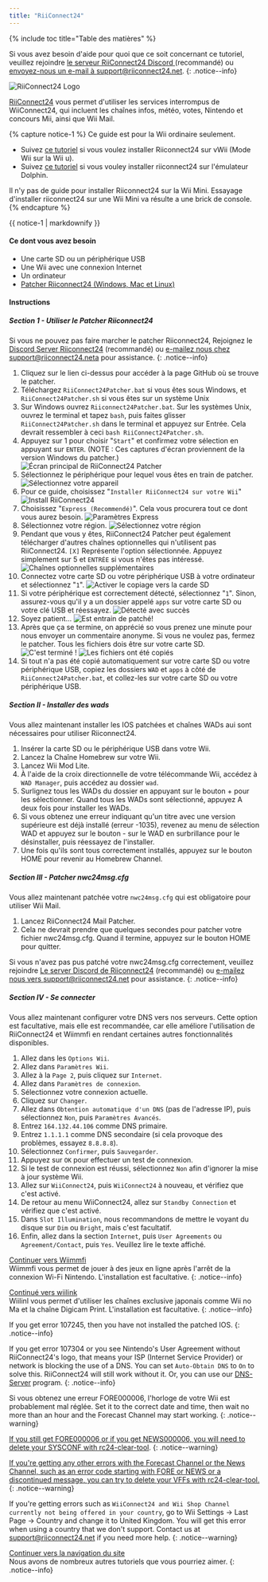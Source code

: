 ```yaml
---
title: "RiiConnect24"
---
```


{% include toc title="Table des matières" %}

Si vous avez besoin d'aide pour quoi que ce soit concernant ce tutoriel, veuillez rejoindre [ le serveur RiiConnect24 Discord ](https://discord.gg/rc24) (recommandé) ou [envoyez-nous un e-mail à support@riiconnect24.net](mailto:support@riiconnect24.net).
{: .notice--info}

![RiiConnect24 Logo](/images/WiiRC24Logo.jpg)

[RiiConnect24](https://rc24.xyz/) vous permet d'utiliser les services interrompus de WiiConnect24, qui incluent les chaînes infos, météo, votes, Nintendo et concours Mii, ainsi que Wii Mail.

{% capture notice-1 %}
Ce guide est pour la Wii ordinaire seulement.

- Suivez [ce tutoriel](riiconnect24-vwii) si vous voulez installer Riiconnect24 sur vWii (Mode Wii sur la Wii u).
- Suivez [ce tutoriel](riiconnect24-dolphin) si vous vouley installer riiconnect24 sur l'émulateur Dolphin.

Il n'y pas de guide pour installer Riiconnect24 sur la Wii Mini. Essayage d'installer riiconnect24 sur une Wii Mini va résulte a une brick de console.
{% endcapture %}

<div class="notice--warning">{{ notice-1 | markdownify }}</div>

#### Ce dont vous avez besoin

* Une carte SD ou un périphérique USB
* Une Wii avec une connexion Internet
* Un ordinateur
* [Patcher Riiconnect24 (Windows, Mac et Linux)](https://github.com/RiiConnect24/RiiConnect24-Patcher/releases)

#### Instructions

##### Section 1 - Utiliser le Patcher Riiconnect24

Si vous ne pouvez pas faire marcher le patcher Riiconnect24, Rejoignez le[ Discord Server Riiconnect24](https://discord.gg/rc24) (recommandé) ou [ e-mailez nous chez support@riiconnect24.neta](mailto:support@riiconnect24.net) pour assistance.
{: .notice--info}

1. Cliquez sur le lien ci-dessus pour accéder à la page GitHub où se trouve le patcher.
2. Téléchargez `RiiConnect24Patcher.bat` si vous êtes sous Windows, et `RiiConnect24Patcher.sh` si vous êtes sur un système Unix
3. Sur Windows ouvrez `Riiconnect24Patcher.bat`. Sur les systèmes Unix, ouvrez le terminal et tapez `bash`, puis faites glisser `RiiConnect24Patcher.sh` dans le terminal et appuyez sur Entrée. Cela devrait ressembler à ceci `bash RiiConnect24Patcher.sh`.
4. Appuyez sur 1 pour choisir "`Start`" et confirmez votre sélection en appuyant sur `ENTER`. (NOTE : Ces captures d'écran proviennent de la version Windows du patcher.) ![Écran principal de RiiConnect24 Patcher](/images/RC24_Patcher/1.JPG)
5. Sélectionnez le périphérique pour lequel vous êtes en train de patcher. ![Sélectionnez votre appareil](/images/RC24_Patcher/2.JPG)
6. Pour ce guide, choisissez "`Installer RiiConnect24 sur votre Wii`" ![Install RiiConnect24](/images/RC24_Patcher/3.JPG)
7. Choisissez "`Express (Recommendé)`". Cela vous procurera tout ce dont vous aurez besoin. ![Paramètres Express](/images/RC24_Patcher/4.JPG)
8. Sélectionnez votre région. ![Sélectionnez votre région](/images/RC24_Patcher/5.JPG)
9. Pendant que vous y êtes, RiiConnect24 Patcher peut également télécharger d'autres chaînes optionnelles qui n'utilisent pas RiiConnect24. `[X]` Représente l'option sélectionnée. Appuyez simplement sur 5 et `ENTRÉE` si vous n'êtes pas intéressé. ![Chaînes optionnelles supplémentaires](/images/RC24_Patcher/6.JPG)
10. Connectez votre carte SD ou votre périphérique USB à votre ordinateur et sélectionnez "`1`". ![Activer le copiage vers la carde SD](/images/RC24_Patcher/7.JPG)
11. Si votre périphérique est correctement détecté, sélectionnez "`1`". Sinon, assurez-vous qu'il y a un dossier appelé `apps` sur votre carte SD ou votre clé USB et réessayez. ![Détecté avec succès](/images/RC24_Patcher/8.JPG)
12. Soyez patient... ![Est entrain de patché!](/images/RC24_Patcher/9.JPG)
13. Après que ça se termine, on apprécié so vous prenez une minute pour nous envoyer un commentaire anonyme.  Si vous ne voulez pas, fermez le patcher. Tous les fichiers dois être sur votre carte SD. ![C'est terminé !](/images/RC24_Patcher/10.JPG) ![Les fichiers ont été copiés](/images/RC24_Patcher/11.PNG)
14. Si tout n'a pas été copié automatiquement sur votre carte SD ou votre périphérique USB, copiez les dossiers `WAD` et `apps` à côté de `RiiConnect24Patcher.bat`, et collez-les sur votre carte SD ou votre périphérique USB.

##### Section II - Installer des wads

Vous allez maintenant installer les IOS patchées et chaînes WADs aui sont nécessaires pour utiliser Riiconnect24.

1. Insérer la carte SD ou le périphérique USB dans votre Wii.
2. Lancez la Chaîne Homebrew sur votre Wii.
3. Lancez Wii Mod Lite.
4. À l'aide de la croix directionnelle de votre télécommande Wii, accédez à `WAD Manager`, puis accédez au dossier `wad`.
5. Surlignez tous les WADs du dossier en appuyant sur le bouton + pour les sélectionner. Quand tous les WADs sont sélectionné, appuyez A deux fois pour installer les WADs.
6. Si vous obtenez une erreur indiquant qu'un titre avec une version supérieure est déjà installé (erreur -1035), revenez au menu de sélection WAD et appuyez sur le bouton - sur le WAD en surbrillance pour le désinstaller, puis réessayez de l'installer.
7. Une fois qu'ils sont tous correctement installés, appuyez sur le bouton HOME pour revenir au Homebrew Channel.

##### Section III - Patcher nwc24msg.cfg

Vous allez maintenant patchée votre `nwc24msg.cfg` qui est obligatoire pour utiliser Wii Mail.

1. Lancez RiiConnect24 Mail Patcher.
2. Cela ne devrait prendre que quelques secondes pour patcher votre fichier nwc24msg.cfg. Quand il termine, appuyez sur le bouton HOME pour quitter.

Si vous n'avez pas pus patché votre nwc24msg.cfg correctement, veuillez rejoindre [Le server Discord de Riiconnect24](https://discord.gg/rc24) (recommandé) ou [e-mailez nous vers support@riiconnect24.net](mailto:support@riiconnect24.net) pour assistance.
{: .notice--info}

##### Section IV - Se connecter

Vous allez maintenant configurer votre DNS vers nos serveurs. Cette option est facultative, mais elle est recommandée, car elle améliore l'utilisation de RiiConnect24 et Wiimmfi en rendant certaines autres fonctionnalités disponibles.

1. Allez dans les `Options Wii`.
2. Allez dans `Paramètres Wii`.
3. Allez à la `Page 2`, puis cliquez sur `Internet`.
4. Allez dans `Paramètres de connexion`.
5. Sélectionnez votre connexion actuelle.
6. Cliquez sur `Changer`.
7. Allez dans `Obtention automatique d'un DNS` (pas de l'adresse IP), puis sélectionnez `Non`, puis `Paramètres Avancés`.
8. Entrez `164.132.44.106` comme DNS primaire.
9. Entrez `1.1.1.1` comme DNS secondaire (si cela provoque des problèmes, essayez `8.8.8.8`).
10. Sélectionnez `Confirmer`, puis `Sauvegarder`.
11. Appuyez sur `OK` pour effectuer un test de connexion.
12. Si le test de connexion est réussi, sélectionnez `Non` afin d'ignorer la mise à jour système Wii.
13. Allez sur `WiiConnect24`, puis `WiiConnect24` à nouveau, et vérifiez que c'est activé.
14. De retour au menu WiiConnect24, allez sur `Standby Connection` et vérifiez que c'est activé.
15. Dans `Slot Illumination`, nous recommandons de mettre le voyant du disque sur `Dim` ou `Bright`, mais c'est facultatif.
16. Enfin, allez dans la section `Internet`, puis `User Agreements` ou `Agreement/Contact`, puis `Yes`. Veuillez lire le texte affiché.

[Continuer vers Wiimmfi](wiimmfi)<br> Wiimmfi vous permet de jouer à des jeux en ligne après l'arrêt de la connexion Wi-Fi Nintendo. L'installation est facultative.
{: .notice--info}

[Continué vers wiilink](wiilink)<br> Wiilinl vous permet d'utiliser les chaînes exclusive japonais comme Wii no Ma et la chaîne Digicam Print. L'installation est facultative.
{: .notice--info}

If you get error 107245, then you have not installed the patched IOS.
{: .notice--info}

If you get error 107304 or you see Nintendo's User Agreement without RiiConnect24's logo, that means your ISP (Internet Service Provider) or network is blocking the use of a DNS. You can set `Auto-Obtain DNS` to `On` to solve this. RiiConnect24 will still work without it. Or, you can use our [DNS-Server](https://github.com/RiiConnect24/DNS-Server/releases/latest) program.
{: .notice--info}

Si vous obtenez une erreur FORE000006, l'horloge de votre Wii est probablement mal réglée. Set it to the correct date and time, then wait no more than an hour and the Forecast Channel may start working.
{: .notice--warning}

[If you still get FORE000006 or if you get NEWS000006, you will need to delete your SYSCONF with rc24-clear-tool](https://github.com/RiiConnect24/rc24-clear-tool/releases/latest).
{: .notice--warning}

[If you're getting any other errors with the Forecast Channel or the News Channel, such as an error code starting with FORE or NEWS or a discontinued message, you can try to delete your VFFs with rc24-clear-tool.](deleting-vffs)
{: .notice--warning}

If you're getting errors such as `WiiConnect24 and Wii Shop Channel currently not being offered in your country`, go to Wii Settings -> Last Page -> Country and change it to United Kingdom. You will get this error when using a country that we don't support. Contact us at [support@riiconnect24.net](mailto:support@riiconnect24.net) if you need more help.
{: .notice--warning}

[Continuer vers la navigation du site](site-navigation)<br> Nous avons de nombreux autres tutoriels que vous pourriez aimer.
{: .notice--info}
